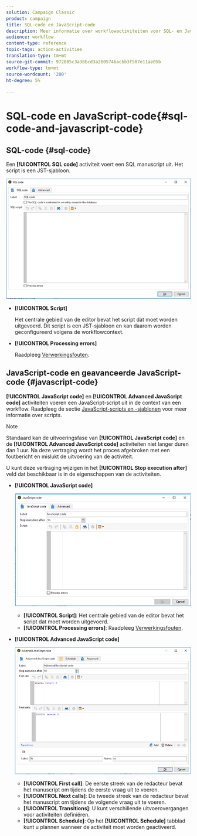 ```yaml
---
solution: Campaign Classic
product: campaign
title: SQL-code en JavaScript-code
description: Meer informatie over workflowactiviteiten voor SQL- en JavaScript-codes
audience: workflow
content-type: reference
topic-tags: action-activities
translation-type: tm+mt
source-git-commit: 972885c3a38bcd3a260574bacbb3f507e11ae05b
workflow-type: tm+mt
source-wordcount: '200'
ht-degree: 5%

---
```



# SQL-code en JavaScript-code{#sql-code-and-javascript-code}

## SQL-code {#sql-code}

Een **[!UICONTROL SQL code]** activiteit voert een SQL manuscript uit. Het script is een JST-sjabloon.

![](assets/sql_code.png)

* **[!UICONTROL Script]**

   Het centrale gebied van de editor bevat het script dat moet worden uitgevoerd. Dit script is een JST-sjabloon en kan daarom worden geconfigureerd volgens de workflowcontext.

* **[!UICONTROL Processing errors]**

   Raadpleeg [Verwerkingsfouten](../../workflow/using/monitoring-workflow-execution.md#processing-errors).

## JavaScript-code en geavanceerde JavaScript-code {#javascript-code}

**[!UICONTROL JavaScript code]** en **[!UICONTROL Advanced JavaScript code]** activiteiten voeren een JavaScript-script uit in de context van een workflow. Raadpleeg de sectie [JavaScript-scripts en -sjablonen](../../workflow/using/javascript-scripts-and-templates.md) voor meer informatie over scripts.

>[!NOTE]
>
>Standaard kan de uitvoeringsfase van **[!UICONTROL JavaScript code]** en de **[!UICONTROL Advanced JavaScript code]** activiteiten niet langer duren dan 1 uur. Na deze vertraging wordt het proces afgebroken met een foutbericht en mislukt de uitvoering van de activiteit.
>
>U kunt deze vertraging wijzigen in het **[!UICONTROL Stop execution after]** veld dat beschikbaar is in de eigenschappen van de activiteiten.

* **[!UICONTROL JavaScript code]**

   ![](assets/javascript_code.png)

   * **[!UICONTROL Script]**: Het centrale gebied van de editor bevat het script dat moet worden uitgevoerd.
   * **[!UICONTROL Processing errors]**: Raadpleeg [Verwerkingsfouten](../../workflow/using/monitoring-workflow-execution.md#processing-errors).

* **[!UICONTROL Advanced JavaScript code]**

   ![](assets/advanced_javascript_code.png)

   * **[!UICONTROL First call]**: De eerste streek van de redacteur bevat het manuscript om tijdens de eerste vraag uit te voeren.
   * **[!UICONTROL Next calls]**: De tweede streek van de redacteur bevat het manuscript om tijdens de volgende vraag uit te voeren.
   * **[!UICONTROL Transitions]**: U kunt verschillende uitvoerovergangen voor activiteiten definiëren.
   * **[!UICONTROL Schedule]**: Op het **[!UICONTROL Schedule]** tabblad kunt u plannen wanneer de activiteit moet worden geactiveerd.
